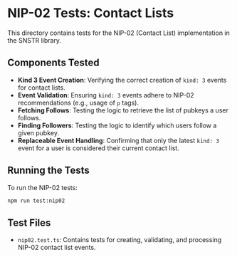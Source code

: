 # NIP-02 Tests: Contact Lists

This directory contains tests for the NIP-02 (Contact List) implementation in the SNSTR library.

## Components Tested

- **Kind 3 Event Creation**: Verifying the correct creation of `kind: 3` events for contact lists.
- **Event Validation**: Ensuring `kind: 3` events adhere to NIP-02 recommendations (e.g., usage of `p` tags).
- **Fetching Follows**: Testing the logic to retrieve the list of pubkeys a user follows.
- **Finding Followers**: Testing the logic to identify which users follow a given pubkey.
- **Replaceable Event Handling**: Confirming that only the latest `kind: 3` event for a user is considered their current contact list.

## Running the Tests

To run the NIP-02 tests:

```bash
npm run test:nip02
```

## Test Files

- `nip02.test.ts`: Contains tests for creating, validating, and processing NIP-02 contact list events. 